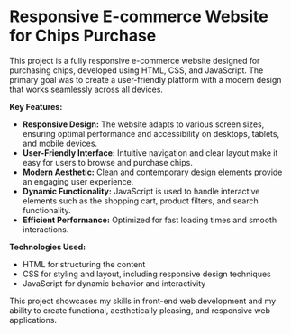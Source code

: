 ﻿# Responsive E-commerce Website for Chips Purchase
 
This project is a fully responsive e-commerce website designed for purchasing chips, developed using HTML, CSS, and JavaScript. The primary goal was to create a user-friendly platform with a modern design that works seamlessly across all devices.

**Key Features:**
- **Responsive Design:** The website adapts to various screen sizes, ensuring optimal performance and accessibility on desktops, tablets, and mobile devices.
- **User-Friendly Interface:** Intuitive navigation and clear layout make it easy for users to browse and purchase chips.
- **Modern Aesthetic:** Clean and contemporary design elements provide an engaging user experience.
- **Dynamic Functionality:** JavaScript is used to handle interactive elements such as the shopping cart, product filters, and search functionality.
- **Efficient Performance:** Optimized for fast loading times and smooth interactions.

**Technologies Used:**
- HTML for structuring the content
- CSS for styling and layout, including responsive design techniques
- JavaScript for dynamic behavior and interactivity
  
This project showcases my skills in front-end web development and my ability to create functional, aesthetically pleasing, and responsive web applications.
